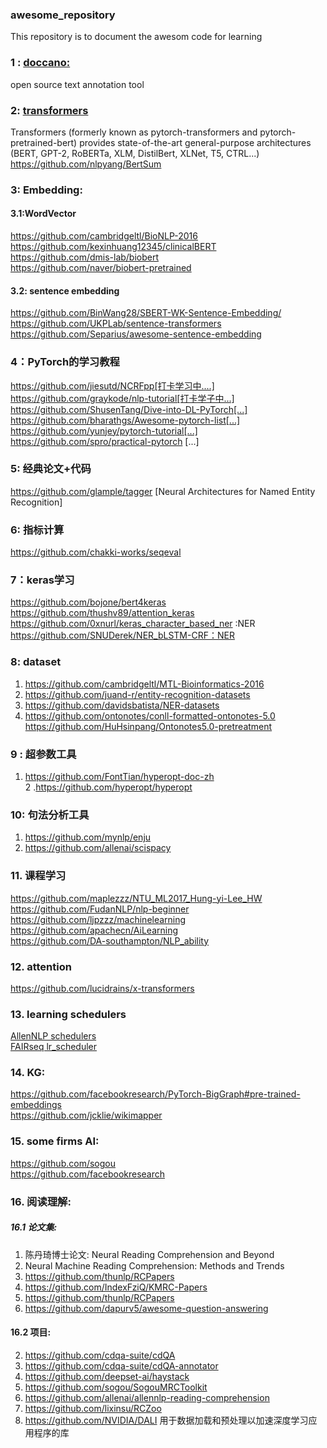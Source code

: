 ### awesome_repository
This repository is to document the awesom code for learning
 

### 1 : [**doccano:**](https://github.com/doccano/doccano)  
open source text annotation tool 
### 2: [transformers ](https://github.com/huggingface/transformers)  
Transformers (formerly known as pytorch-transformers and pytorch-pretrained-bert) provides state-of-the-art general-purpose architectures (BERT, GPT-2, RoBERTa, XLM, DistilBert, XLNet, T5, CTRL...) 
https://github.com/nlpyang/BertSum  

### 3: Embedding:
#### 3.1:WordVector  
https://github.com/cambridgeltl/BioNLP-2016  
https://github.com/kexinhuang12345/clinicalBERT    
https://github.com/dmis-lab/biobert  
https://github.com/naver/biobert-pretrained  
#### 3.2: sentence embedding
https://github.com/BinWang28/SBERT-WK-Sentence-Embedding/  
https://github.com/UKPLab/sentence-transformers    
https://github.com/Separius/awesome-sentence-embedding  

### 4：PyTorch的学习教程
https://github.com/jiesutd/NCRFpp[打卡学习中....]  
https://github.com/graykode/nlp-tutorial[打卡学子中...]  
https://github.com/ShusenTang/Dive-into-DL-PyTorch[...]  
https://github.com/bharathgs/Awesome-pytorch-list[...]  
https://github.com/yunjey/pytorch-tutorial[...]  
https://github.com/spro/practical-pytorch [...]  


### 5: 经典论文+代码
https://github.com/glample/tagger [Neural Architectures for Named Entity Recognition]

### 6: 指标计算
https://github.com/chakki-works/seqeval

### 7：keras学习
https://github.com/bojone/bert4keras  
https://github.com/thushv89/attention_keras  
https://github.com/0xnurl/keras_character_based_ner :NER  
https://github.com/SNUDerek/NER_bLSTM-CRF：NER  


### 8: dataset
1. https://github.com/cambridgeltl/MTL-Bioinformatics-2016  
2. https://github.com/juand-r/entity-recognition-datasets   
3. https://github.com/davidsbatista/NER-datasets
4. https://github.com/ontonotes/conll-formatted-ontonotes-5.0  
    https://github.com/HuHsinpang/Ontonotes5.0-pretreatment

### 9 : 超参数工具
1. https://github.com/FontTian/hyperopt-doc-zh  
2 .https://github.com/hyperopt/hyperopt

### 10: 句法分析工具
1. https://github.com/mynlp/enju  
2. https://github.com/allenai/scispacy  


### 11. 课程学习
https://github.com/maplezzz/NTU_ML2017_Hung-yi-Lee_HW  
https://github.com/FudanNLP/nlp-beginner   
https://github.com/ljpzzz/machinelearning  
https://github.com/apachecn/AiLearning    
https://github.com/DA-southampton/NLP_ability

### 12. attention 
https://github.com/lucidrains/x-transformers   


### 13. learning schedulers
[AllenNLP schedulers](https://github.com/allenai/allennlp/tree/main/allennlp/training/learning_rate_schedulers )  
[FAIRseq lr_scheduler](https://github.com/pytorch/fairseq/tree/master/fairseq/optim/lr_scheduler)  



### 14. KG:
https://github.com/facebookresearch/PyTorch-BigGraph#pre-trained-embeddings  
https://github.com/jcklie/wikimapper  


### 15. some firms AI:
https://github.com/sogou   
https://github.com/facebookresearch  

### 16. 阅读理解:
##### 16.1 论文集:
1. 陈丹琦博士论文: Neural Reading Comprehension and Beyond
2. Neural Machine Reading Comprehension: Methods and Trends
3. https://github.com/thunlp/RCPapers  
4.  https://github.com/IndexFziQ/KMRC-Papers   
5.  https://github.com/thunlp/RCPapers   
6.  https://github.com/dapurv5/awesome-question-answering   

#### 16.2 项目:
2. https://github.com/cdqa-suite/cdQA  
3. https://github.com/cdqa-suite/cdQA-annotator  
4. https://github.com/deepset-ai/haystack  
5. https://github.com/sogou/SogouMRCToolkit  
6. https://github.com/allenai/allennlp-reading-comprehension  
7. https://github.com/lixinsu/RCZoo  
8. https://github.com/NVIDIA/DALI 用于数据加载和预处理以加速深度学习应用程序的库  

